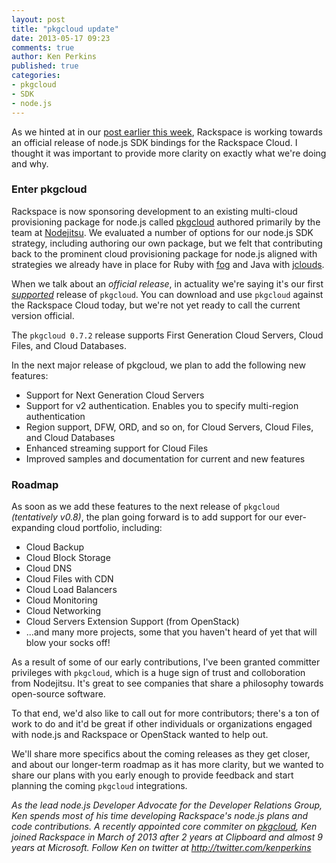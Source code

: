 ```yaml
---
layout: post
title: "pkgcloud update"
date: 2013-05-17 09:23
comments: true
author: Ken Perkins
published: true
categories: 
- pkgcloud
- SDK
- node.js
---
```

As we hinted at in our [post earlier this week](http://devops.rackspace.com/release-of-pkgcloud.html), Rackspace is working towards an official release of node.js SDK bindings for the Rackspace Cloud. I thought it was important to provide more clarity on exactly what we're doing and why. 

### Enter pkgcloud

Rackspace is now sponsoring development to an existing multi-cloud provisioning package for node.js called [pkgcloud](https://github.com/nodejitsu/pkgcloud) authored primarily by the team at [Nodejitsu](http://nodejitsu.com). We evaluated a number of options for our node.js SDK strategy, including authoring our own package, but we felt that contributing back to the prominent cloud provisioning package for node.js aligned with strategies we already have in place for Ruby with [fog](https://github.com/fog/fog) and Java with [jclouds](https://github.com/jclouds/jclouds).

When we talk about an *official release*, in actuality we're saying it's our first [*supported*](http://www.rackspace.com/blog/rackspace-developer-support-fanatical-support-for-your-code/) release of `pkgcloud`. You can download and use `pkgcloud` against the Rackspace Cloud today, but we're not yet ready to call the current version official. 

The `pkgcloud 0.7.2` release supports First Generation Cloud Servers, Cloud Files, and Cloud Databases.

<!-- more -->

In the next major release of pkgcloud, we plan to add the following new features:

* Support for Next Generation Cloud Servers
* Support for v2 authentication. Enables you to specify multi-region authentication
* Region support, DFW, ORD, and so on, for Cloud Servers, Cloud Files, and Cloud Databases
* Enhanced streaming support for Cloud Files
* Improved samples and documentation for current and new features

### Roadmap

As soon as we add these features to the next release of `pkgcloud` *(tentatively v0.8)*, the plan going forward is to add support for our ever-expanding cloud portfolio, including:

* Cloud Backup
* Cloud Block Storage
* Cloud DNS
* Cloud Files with CDN
* Cloud Load Balancers
* Cloud Monitoring
* Cloud Networking
* Cloud Servers Extension Support (from OpenStack)
* ...and many more projects, some that you haven't heard of yet that will blow your socks off!

As a result of some of our early contributions, I've been granted committer privileges with `pkgcloud`, which is a huge sign of trust and colloboration from Nodejitsu. It's great to see companies that share a philosophy towards open-source software.

To that end, we'd also like to call out for more contributors; there's a ton of work to do and it'd be great if other individuals or organizations engaged with node.js and Rackspace or OpenStack wanted to help out. 

We'll share more specifics about the coming releases as they get closer, and about our longer-term roadmap as it has more clarity, but we wanted to share our plans with you early enough to provide feedback and start planning the coming `pkgcloud` integrations.

_As the lead node.js Developer Advocate for the Developer Relations Group, Ken spends most of his time developing Rackspace's node.js plans and code contributions. A recently appointed core commiter on [pkgcloud](https://github.com/nodejitsu/pkgcloud), Ken joined Rackspace in March of 2013 after 2 years at Clipboard and almost 9 years at Microsoft. Follow Ken on twitter at <http://twitter.com/kenperkins>_
